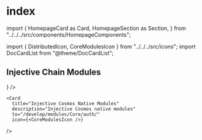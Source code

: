 # index

import { HomepageCard as Card, HomepageSection as Section, } from "../../../src/components/HomepageComponents";

import { DistributedIcon, CoreModulesIcon } from "../../../src/icons"; import DocCardList from "@theme/DocCardList";

## Injective Chain Modules

} />

```
<Card
  title="Injective Cosmos Native Modules"
  description="Injective Cosmos native modules"
  to="/develop/modules/Core/auth/"
  icon={<CoreModulesIcon />}
```

/>
